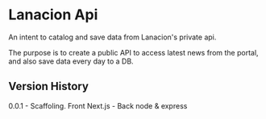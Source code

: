# Lanacion Api

An intent to catalog and save data from Lanacion's private api.

The purpose is to create a public API to access latest news from the portal, and also save data every day to a DB.

## Version History

0.0.1 - Scaffoling. Front Next.js - Back node & express